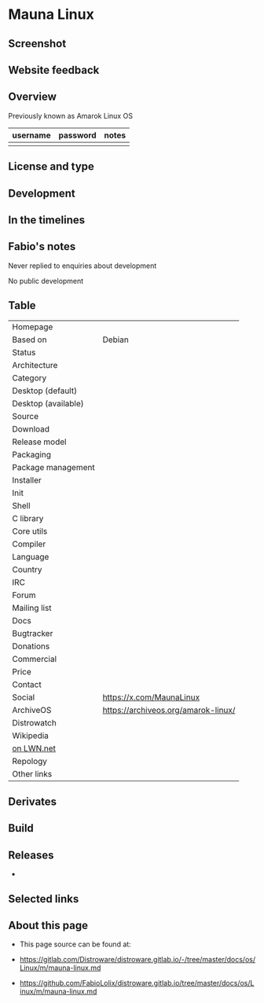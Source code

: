 # Mauna Linux

## Screenshot


## Website feedback


## Overview

Previously known as Amarok Linux OS


| username | password | notes |
|----------|----------|-------|
|  |  |  |


## License and type



## Development



## In the timelines



## Fabio's notes

Never replied to enquiries about development

No public development


## Table

|                       |  |
|-----------------------|--|
| Homepage              |  |
| Based on              | Debian |
| Status                |  |
| Architecture          |  |
| Category              |  |
| Desktop (default)     |  |
| Desktop (available)   |  |
| Source                |  |
| Download              |  |
| Release model         |  |
| Packaging             |  |
| Package management    |  |
| Installer             |  |
| Init                  |  |
| Shell                 |  |
| C library             |  |
| Core utils            |  |
| Compiler              |  |
| Language              |  |
| Country               |  |
| IRC                   |  |
| Forum                 |  |
| Mailing list          |  |
| Docs                  |  |
| Bugtracker            |  |
| Donations             |  |
| Commercial            |  |
| Price                 |  |
| Contact               |  |
| Social                | <https://x.com/MaunaLinux> <br> |
| ArchiveOS             | <https://archiveos.org/amarok-linux/> |
| Distrowatch           |  |
| Wikipedia             |  |
| [on LWN.net](https://lwn.net/Distributions/) |  |
| Repology              |  |
| Other links           | <br> |


## Derivates



## Build



## Releases

* 


## Selected links



## About this page

* This page source can be found at:

* <https://gitlab.com/Distroware/distroware.gitlab.io/-/tree/master/docs/os/Linux/m/mauna-linux.md>
* <https://github.com/FabioLolix/distroware.gitlab.io/tree/master/docs/os/Linux/m/mauna-linux.md>